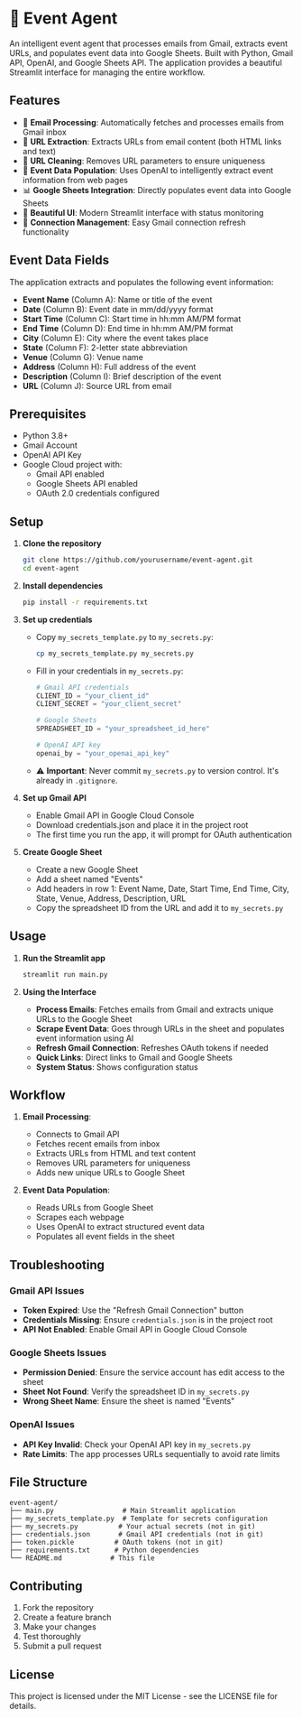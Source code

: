# 🎫 Event Agent

An intelligent event agent that processes emails from Gmail, extracts event URLs, and populates event data into Google Sheets. Built with Python, Gmail API, OpenAI, and Google Sheets API. The application provides a beautiful Streamlit interface for managing the entire workflow.

## Features

- 📧 **Email Processing**: Automatically fetches and processes emails from Gmail inbox
- 🔗 **URL Extraction**: Extracts URLs from email content (both HTML links and text)
- 🧹 **URL Cleaning**: Removes URL parameters to ensure uniqueness
- 🎯 **Event Data Population**: Uses OpenAI to intelligently extract event information from web pages
- 📊 **Google Sheets Integration**: Directly populates event data into Google Sheets
- 🎨 **Beautiful UI**: Modern Streamlit interface with status monitoring
- 🔄 **Connection Management**: Easy Gmail connection refresh functionality

## Event Data Fields

The application extracts and populates the following event information:

- **Event Name** (Column A): Name or title of the event
- **Date** (Column B): Event date in mm/dd/yyyy format
- **Start Time** (Column C): Start time in hh:mm AM/PM format
- **End Time** (Column D): End time in hh:mm AM/PM format
- **City** (Column E): City where the event takes place
- **State** (Column F): 2-letter state abbreviation
- **Venue** (Column G): Venue name
- **Address** (Column H): Full address of the event
- **Description** (Column I): Brief description of the event
- **URL** (Column J): Source URL from email

## Prerequisites

- Python 3.8+
- Gmail Account
- OpenAI API Key
- Google Cloud project with:
  - Gmail API enabled
  - Google Sheets API enabled
  - OAuth 2.0 credentials configured

## Setup

1. **Clone the repository**
   ```bash
   git clone https://github.com/yourusername/event-agent.git
   cd event-agent
   ```

2. **Install dependencies**
   ```bash
   pip install -r requirements.txt
   ```

3. **Set up credentials**
   - Copy `my_secrets_template.py` to `my_secrets.py`:
     ```bash
     cp my_secrets_template.py my_secrets.py
     ```
   - Fill in your credentials in `my_secrets.py`:
     ```python
     # Gmail API credentials
     CLIENT_ID = "your_client_id"
     CLIENT_SECRET = "your_client_secret"
     
     # Google Sheets
     SPREADSHEET_ID = "your_spreadsheet_id_here"
     
     # OpenAI API key
     openai_by = "your_openai_api_key"
     ```
   - ⚠️ **Important**: Never commit `my_secrets.py` to version control. It's already in `.gitignore`.

4. **Set up Gmail API**
   - Enable Gmail API in Google Cloud Console
   - Download credentials.json and place it in the project root
   - The first time you run the app, it will prompt for OAuth authentication

5. **Create Google Sheet**
   - Create a new Google Sheet
   - Add a sheet named "Events"
   - Add headers in row 1: Event Name, Date, Start Time, End Time, City, State, Venue, Address, Description, URL
   - Copy the spreadsheet ID from the URL and add it to `my_secrets.py`

## Usage

1. **Run the Streamlit app**
   ```bash
   streamlit run main.py
   ```

2. **Using the Interface**
   - **Process Emails**: Fetches emails from Gmail and extracts unique URLs to the Google Sheet
   - **Scrape Event Data**: Goes through URLs in the sheet and populates event information using AI
   - **Refresh Gmail Connection**: Refreshes OAuth tokens if needed
   - **Quick Links**: Direct links to Gmail and Google Sheets
   - **System Status**: Shows configuration status

## Workflow

1. **Email Processing**: 
   - Connects to Gmail API
   - Fetches recent emails from inbox
   - Extracts URLs from HTML and text content
   - Removes URL parameters for uniqueness
   - Adds new unique URLs to Google Sheet

2. **Event Data Population**:
   - Reads URLs from Google Sheet
   - Scrapes each webpage
   - Uses OpenAI to extract structured event data
   - Populates all event fields in the sheet

## Troubleshooting

### Gmail API Issues
- **Token Expired**: Use the "Refresh Gmail Connection" button
- **Credentials Missing**: Ensure `credentials.json` is in the project root
- **API Not Enabled**: Enable Gmail API in Google Cloud Console

### Google Sheets Issues
- **Permission Denied**: Ensure the service account has edit access to the sheet
- **Sheet Not Found**: Verify the spreadsheet ID in `my_secrets.py`
- **Wrong Sheet Name**: Ensure the sheet is named "Events"

### OpenAI Issues
- **API Key Invalid**: Check your OpenAI API key in `my_secrets.py`
- **Rate Limits**: The app processes URLs sequentially to avoid rate limits

## File Structure

```
event-agent/
├── main.py                 # Main Streamlit application
├── my_secrets_template.py  # Template for secrets configuration
├── my_secrets.py          # Your actual secrets (not in git)
├── credentials.json       # Gmail API credentials (not in git)
├── token.pickle          # OAuth tokens (not in git)
├── requirements.txt      # Python dependencies
└── README.md            # This file
```

## Contributing

1. Fork the repository
2. Create a feature branch
3. Make your changes
4. Test thoroughly
5. Submit a pull request

## License

This project is licensed under the MIT License - see the LICENSE file for details.

